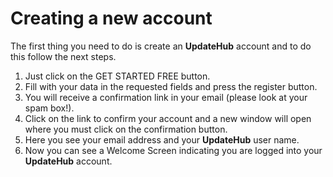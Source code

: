 # Creating a new account


The first thing you need to do is create an **UpdateHub** account and to do this follow the next steps.

1. Just click on the GET STARTED FREE button.  
2. Fill with your data in the requested fields and press the register button.   
3. You will receive a confirmation link in your email \(please look at your spam box!\).
4. Click on the link to confirm your account and a new window will open where you must click on the confirmation button.
5. Here you see your email address and your **UpdateHub** user name.   
6. Now you can see a Welcome Screen indicating you are logged into your **UpdateHub** account.   
